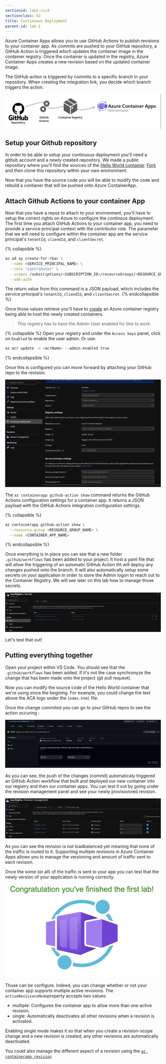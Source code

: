 ```yaml
---
sectionid: lab1-cicd
sectionclass: h2
title: Continuous Deployment
parent-id: lab-1
---
```


Azure Container Apps allows you to use GitHub Actions to publish revisions to your container app. As commits are pushed to your GitHub repository, a GitHub Action is triggered which updates the container image in the container registry. Once the container is updated in the registry, Azure Container Apps creates a new revision based on the updated container image.

The GitHub action is triggered by commits to a specific branch in your repository. When creating the integration link, you decide which branch triggers the action.

![Github Action](/media/lab1/githubactionflow.png)

## Setup your Github repository

In order to be able to setup your continuous deployment you'll need a github account and a newly created repository. We made a public repository where you'll find the sources of the [Hello World container](https://github.com/mavilleg/azurecontainerapps-helloworld). [Fork](https://docs.github.com/en/get-started/quickstart/fork-a-repo) and then clone this repository within your own environment.

Now that you have the source code you will be able to modify the code and rebuild a contianer that will be pushed onto Azure ContainerApp.

## Attach Github Actions to your container App

Now that you have a repos to attach to your environment, you'll have to setup the correct rights on Azure to configure the continous deployment. The first time you attach GitHub Actions to your container app, you need to provide a service principal context with the contributor role. The parameter that we will need to configure within the container app are the service principal's `tenantId`, `cliendId`, and `clientSecret`.

{% collapsible %}

``` bash
az ad sp create-for-rbac \
  --name <SERVICE_PRINCIPAL_NAME> \
  --role "contributor" \
  --scopes /subscriptions/<SUBSCRIPTION_ID>/resourceGroups/<RESOURCE_GROUP_NAME> \
  --sdk-auth
  ```

  The return value from this command is a JSON payload, which includes the service principal's `tenantId`, `cliendId`, and `clientSecret`.
  {% endcollapsible %}

Once those values retrieve you'll have to [create](https://docs.microsoft.com/en-us/azure/container-registry/container-registry-get-started-portal#:~:text=%20Quickstart%3A%20Create%20an%20Azure%20container%20registry%20using,must%20log%20in%20to%20the%20registry...%20More%20) an Azure container registry being able to host the newly created containers.

> This registry has to have the Admin User enabled for this to work.

{% collapsible %}
Open your registry and under the `Access keys` panel, click on `Enabled` to enable the user admin. Or use:

``` bash
az acr update -n <acrName> --admin-enabled true
```

{% endcollapsible %}

Once this is configured you can move forward by attaching your GitHub repo to the revision.

![Github Action](/media/lab1/githubattach.png)

The `az containerapp github-action show` command returns the GitHub Actions configuration settings for a container app. It returns a JSON payload with the GitHub Actions integration configuration settings.

{% collapsible %}

``` bash
az containerapp github-action show \
  --resource-group <RESOURCE_GROUP_NAME> \
  --name <CONTAINER_APP_NAME>
```

{% endcollapsible %}

Once everything is in place you can see that a new folder `.github/workflows` has been added to your project. It host a yaml file that will allow the triggering of an automatic GitHub Action tht will deploy any changes pushed onto the branch. It will also automatically setup some secrets on your application in order to store the Admin logon to reach out to the Container Registry. We will see later on this lab how to manage those secrets.

![Secret ACR](/media/lab1/secretacr.png)

Let's test that out!

## Putting everything together

Open your project within VS Code. You should see that the `.github/workflows` has been added. If it's not the case synchronyze the change that has been made onto the project (git pull request).

Now you can modify the source code of the Hello World container that we're using since the begining. For example, you could change the text above the ACA logo under the `index.html` file.

Once the change commited you can go to your GitHub repos to see the action occuring :

![Github Action process](/media/lab1/action.png)

As you can see, the push of the changes (commit) automaticaly triggered an GitHub Action workflow that built and deployed our new container into our registry and then our container apps. You can test it out by going under the revision management panel and see your newly provisionned revision.

![Github Action process](/media/lab1/revisionaction.png)

As you can see the revision is not loadbalanced yet meaning that none of the traffic is routed to it. Supporting multiple revisions in Azure Container Apps allows you to manage the versioning and amount of traffic sent to each revision.

Once the some (or all) of the traffic is sent to your app you can test that the newly version of your application is running correctly.

![Github Action process](/media/lab1/actionval.png)

Thuse can be configure. Indeed, you can change whether or not your container app supports multiple active revisions. The `activeRevisionsMode`property accepts two values:

- multiple: Configures the container app to allow more than one active revision.
- single: Automatically deactivates all other revisions when a revision is activated.

Enabling single mode makes it so that when you create a revision-scope change and a new revision is created, any other revisions are automatically deactivated.

You could also manage the different aspect of a revision using the [`az containerapp revision`](https://docs.microsoft.com/en-us/azure/container-apps/revisions-manage?tabs=bash#list)
